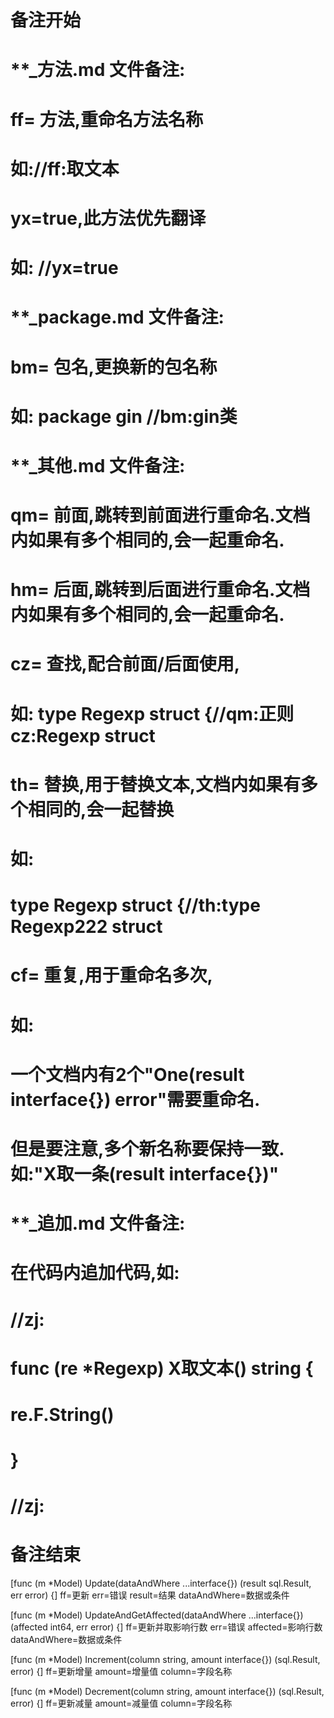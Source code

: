 # 备注开始
# **_方法.md 文件备注:
# ff= 方法,重命名方法名称
# 如://ff:取文本
#
# yx=true,此方法优先翻译
# 如: //yx=true

# **_package.md 文件备注:
# bm= 包名,更换新的包名称 
# 如: package gin //bm:gin类

# **_其他.md 文件备注:
# qm= 前面,跳转到前面进行重命名.文档内如果有多个相同的,会一起重命名.
# hm= 后面,跳转到后面进行重命名.文档内如果有多个相同的,会一起重命名.
# cz= 查找,配合前面/后面使用,
# 如: type Regexp struct {//qm:正则 cz:Regexp struct
#
# th= 替换,用于替换文本,文档内如果有多个相同的,会一起替换
# 如:
# type Regexp struct {//th:type Regexp222 struct
#
# cf= 重复,用于重命名多次,
# 如: 
# 一个文档内有2个"One(result interface{}) error"需要重命名.
# 但是要注意,多个新名称要保持一致. 如:"X取一条(result interface{})"

# **_追加.md 文件备注:
# 在代码内追加代码,如:
# //zj:
# func (re *Regexp) X取文本() string { 
# re.F.String()
# }
# //zj:
# 备注结束

[func (m *Model) Update(dataAndWhere ...interface{}) (result sql.Result, err error) {]
ff=更新
err=错误
result=结果
dataAndWhere=数据或条件

[func (m *Model) UpdateAndGetAffected(dataAndWhere ...interface{}) (affected int64, err error) {]
ff=更新并取影响行数
err=错误
affected=影响行数
dataAndWhere=数据或条件

[func (m *Model) Increment(column string, amount interface{}) (sql.Result, error) {]
ff=更新增量
amount=增量值
column=字段名称

[func (m *Model) Decrement(column string, amount interface{}) (sql.Result, error) {]
ff=更新减量
amount=减量值
column=字段名称
